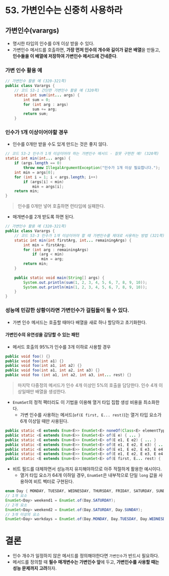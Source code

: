 # 53. 가변인수는 신중히 사용하라
## 가변인수(varargs)
- 명시한 타입의 인수를 0개 이상 받을 수 있다.
- 가변인수 메서드를 호출하면, **가장 먼저 인수의 개수와 길이가 같은 배열**을 만들고, **인수들을 이 배열에 저장하여 가변인수 메서드에 건네준다**.

### 가변 인수 활용 예
```java
// 가변인수 활용 예 (320-321쪽)  
public class Varargs {  
    // 코드 53-1 간단한 가변인수 활용 예 (320쪽)  
    static int sum(int... args) {  
        int sum = 0;  
        for (int arg : args)  
            sum += arg;  
        return sum;  
    }
```

### 인수가 1개 이상이어야할 경우
- 인수를 0개만 받을 수도 있게 만드는 것은 좋지 않다.
```java
// 코드 53-2 인수가 1개 이상이어야 하는 가변인수 메서드 - 잘못 구현한 예! (320쪽)  
static int min(int... args) {  
    if (args.length == 0)  
        throw new IllegalArgumentException("인수가 1개 이상 필요합니다.");  
    int min = args[0];  
    for (int i = 1; i < args.length; i++)  
        if (args[i] < min)  
            min = args[i];  
    return min;  
}
```
> 인수를 0개만 넣어 호출하면 런타임에 실패한다.

- 매개변수를 2개 받도록 하면 된다.
```java
// 가변인수 활용 예 (320-321쪽)  
public class Varargs {
    // 코드 53-3 인수가 1개 이상이어야 할 때 가변인수를 제대로 사용하는 방법 (321쪽)  
    static int min(int firstArg, int... remainingArgs) {  
        int min = firstArg;  
        for (int arg : remainingArgs)  
            if (arg < min)  
                min = arg;  
        return min;  
    }  
  
    public static void main(String[] args) {  
        System.out.println(sum(1, 2, 3, 4, 5, 6, 7, 8, 9, 10));  
        System.out.println(min(1, 2, 3, 4, 5, 6, 7, 8, 9, 10));  
    }  
}
```


### 성능에 민감한 상황이라면 가변인수가 걸림돌이 될 수 있다.
- 가변 인수 메서드는 호출할 때마다 배열을 새로 하나 할당하고 초기화한다.

#### 가변인수의 유연성을 감당할 수 있는 패턴
- 메서드 호출의 95%가 인수를 3개 이하로 사용할 경우
```java
public void foo() {}
public void foo(int a1) {}
public void foo(int a1, int a2) {}
public void foo(int a1, int a2, int a3) {}
public void foo (int a1, int a2, int a3, int... rest) {}
```
> 마지막 다중정의 메서드가 인수 4개 이상인 5%의 호출을 담당한다.
> 인수 4개 이상일때만 배열을 생성한다.

- `EnumSet`의 정적 팩터리도 이 기법을 이용해 열거 타입 집합 생성 비용을 최소화한다.
    - 가변 인수를 사용하는 메서드(`of(E first, E... rest)`)는 열거 타입 요소가 6개 이상일 때만 사용된다.
```java
public static <E extends Enum<E>> EnumSet<E> noneOf(Class<E> elementType) { ... }
public static <E extends Enum<E>> EnumSet<E> of(E e) { ... }
public static <E extends Enum<E>> EnumSet<E> of(E e1, E e2) { ... }
public static <E extends Enum<E>> EnumSet<E> of(E e1, E e2, E e3) { ... }
public static <E extends Enum<E>> EnumSet<E> of(E e1, E e2, E e3, E e4) { ... }
public static <E extends Enum<E>> EnumSet<E> of(E e1, E e2, E e3, E e4, E e5) { ... }
public static <E extends Enum<E>> EnumSet<E> of(E first, E... rest) { ... }
```
- 비트 필드를 대체하면서 성능까지 유지해야하므로 아주 적절하게 활용한 예시이다.
    - 열거 타입 요소가 64개 이하일 경우, `EnumSet`은 내부적으로 단일 `long` 값을 사용하여 비트 벡터로 구현된다.
```java
enum Day { MONDAY, TUESDAY, WEDNESDAY, THURSDAY, FRIDAY, SATURDAY, SUNDAY }
// 1개 요소
EnumSet<Day> weekend1 = EnumSet.of(Day.SATURDAY);
// 2개 요소
EnumSet<Day> weekend2 = EnumSet.of(Day.SATURDAY, Day.SUNDAY);
// 3개 이상의 요소
EnumSet<Day> workdays = EnumSet.of(Day.MONDAY, Day.TUESDAY, Day.WEDNESDAY, Day.THURSDAY, Day.FRIDAY);
```

# 결론
- 인수 개수가 일정하지 않은 메서드를 정의해야한다면 `가변인수`가 반드시 필요하다.
- 메서드를 정의할 때 **필수 매개변수는 가변인수 앞**에 두고, **가변인수를 사용할 때는 성능 문제까지 고려**하자.
